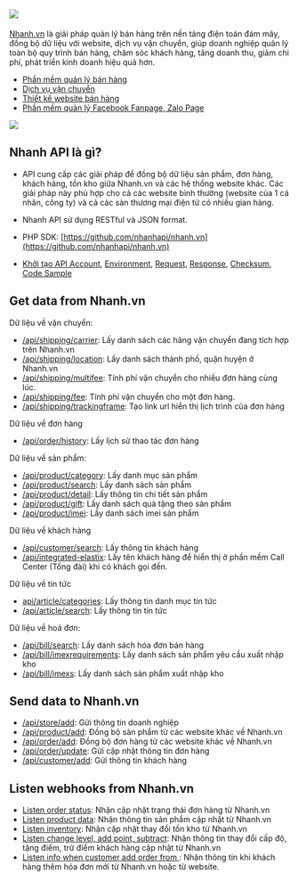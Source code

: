 # <a href='https://nhanh.vn' target='_blank'><img src='https://nhanh.vn/images/v4/nhanh.png'></a>

[Nhanh.vn](https://nhanh.vn) là giải pháp quản lý bán hàng trên nền tảng điện toán đám mây, đồng bộ dữ liệu với website, dịch vụ vận chuyển, giúp doanh nghiệp quản lý toàn bộ quy trình bán hàng, chăm sóc khách hàng, tăng doanh thu, giảm chi phí, phát triển kinh doanh hiệu quả hơn.

* [Phần mềm quản lý bán hàng](https://nhanh.vn)
* [Dịch vụ vận chuyển](https://nhanh.vn/dich-vu-van-chuyen)
* [Thiết kế website bán hàng](https://nhanh.vn/gioi-thieu-tinh-nang-website)
* [Phần mềm quản lý Facebook Fanpage, Zalo Page](https://crm.nhanh.vn)

<img src="https://nhanh.vn/images/v4/banner/banner22Right.png">

## Nhanh API là gì?

* API cung cấp các giải pháp để đồng bộ dữ liệu sản phẩm, đơn hàng, khách hàng, tồn kho giữa Nhanh.vn và các hệ thống website khác. Các giải pháp này phù hợp cho cả các website bình thường \(website của 1 cá nhân, công ty\) và cả các sàn thương mại điện tử có nhiều gian hàng.

* Nhanh API sử dụng RESTful và JSON format.
* PHP SDK: [https://github.com/nhanhapi/nhanh.vn](https://github.com/nhanhapi/nhanh.vn) 

* [Khởi tạo API Account](api.md#get-api-account),  [Environment](api.md#environment),  [Request](api.md#request),  [Response](api.md#response),  [Checksum](api.md#create-checksum),  [Code Sample](api.md#code-sample)

## Get data from Nhanh.vn

Dữ liệu về vận chuyển:

* [/api/shipping/carrier](shipping/carrier.md): Lấy danh sách các hãng vận chuyển đang tích hợp trên Nhanh.vn 
* [/api/shipping/location](shipping/location.md): Lấy danh sách thành phố, quận huyện ở Nhanh.vn
* [/api/shipping/multifee](shipping/multifee.md): Tính phí vận chuyển cho nhiều đơn hàng cùng lúc.
* [/api/shipping/fee](shipping/fee.md): Tính phí vận chuyển cho một đơn hàng.
* [/api/shipping/trackingframe](shipping/trackingframe.md): Tạo link url hiển thị lịch trình của đơn hàng

Dữ liệu về đơn hàng
* [/api/order/history](order/history.md): Lấy lịch sử thao tác đơn hàng

Dữ liệu về sản phẩm:

* [/api/product/category](product/category.md): Lấy danh mục sản phẩm
* [/api/product/search](product/search.md): Lấy danh sách sản phẩm
* [/api/product/detail](product/detail.md): Lấy thông tin chi tiết sản phẩm 
* [/api/product/gift](product/gift.md): Lấy danh sách quà tặng theo sản phẩm
* [/api/product/imei](product/imei.md): Lấy danh sách imei sản phẩm

Dữ liệu về khách hàng
* [/api/customer/search](customer/search.md): Lấy thông tin khách hàng
* [/api/integrated-elastix](integrated-elastix.md): Lấy tên khách hàng để hiển thị ở phần mềm Call Center (Tổng đài) khi có khách gọi đến.



Dữ liệu về tin tức
* [api/article/categories](article/categories.md): Lấy thông tin danh mục tin tức
* [/api/article/search](article/search.md): Lấy thông tin tin tức

Dữ liệu về hoá đơn:
* [/api/bill/search](bill/search.md): Lấy danh sách hóa đơn bán hàng
* [/api/bill/imexrequirements](/bill/imexrequirements.md): Lấy danh sách sản phẩm yêu cầu xuất nhập kho
* [/api/bill/imexs](bill/imexs.md): Lấy danh sách sản phẩm xuất nhập kho

## Send data to Nhanh.vn
* [/api/store/add](store/add.md): Gửi thông tin doanh nghiệp
* [/api/product/add](product/add.md): Đồng bộ sản phẩm từ các website khác về Nhanh.vn
* [/api/order/add](order/add.md): Đồng bộ đơn hàng từ các website khác về Nhanh.vn
* [/api/order/update](order/update.md): Gửi cập nhật thông tin đơn hàng    
* [/api/customer/add](customer/add.md): Gửi thông tin khách hàng

## Listen webhooks from Nhanh.vn

* [Listen order status](order/listen.md): Nhận cập nhật trạng thái đơn hàng từ Nhanh.vn
* [Listen product data](product/listen.md): Nhận thông tin sản phẩm cập nhật từ Nhanh.vn
* [Listen inventory](product/inventory.md): Nhận cập nhật thay đổi tồn kho từ Nhanh.vn
* [Listen change level, add point, subtract](bill/listenchange): Nhận thông tin thay đổi cấp độ, tặng điểm, trừ điểm khách hàng cập nhật từ Nhanh.vn 
* [Listen info when customer add order from ](order/listen-info.md): Nhận thông tin khi khách hàng thêm hóa đơn mới từ Nhanh.vn hoặc từ website.    











